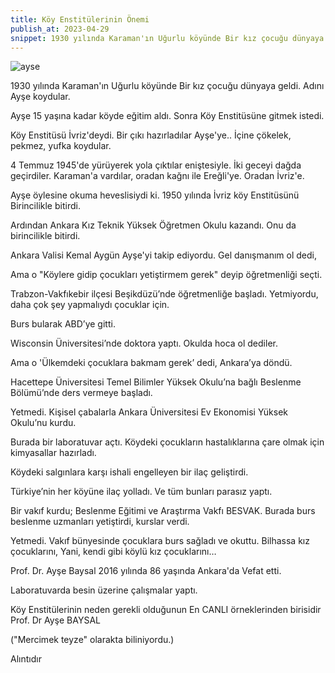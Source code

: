 ```yaml
---
title: Köy Enstitülerinin Önemi
publish_at: 2023-04-29
snippet: 1930 yılında Karaman'ın Uğurlu köyünde Bir kız çocuğu dünyaya geldi.
---
```


<img src=/aysebaysal.jpeg
alt= ayse baysal><br>

1930 yılında
Karaman'ın
Uğurlu köyünde
Bir kız çocuğu dünyaya geldi.
Adını Ayşe koydular.

Ayşe 15 yaşına kadar köyde eğitim aldı.
Sonra Köy Enstitüsüne gitmek istedi.

Köy Enstitüsü İvriz'deydi.
Bir çıkı hazırladılar Ayşe'ye..
İçine çökelek, pekmez, yufka koydular.

4 Temmuz 1945'de yürüyerek yola çıktılar eniştesiyle.
İki geceyi dağda geçirdiler.
Karaman'a vardılar, oradan kağnı ile Ereğli'ye.
Oradan İvriz'e.

Ayşe öylesine okuma heveslisiydi ki.
1950 yılında
İvriz köy Enstitüsünü
Birincilikle bitirdi.

Ardından
Ankara Kız Teknik Yüksek Öğretmen Okulu kazandı.
Onu da birincilikle bitirdi.

Ankara Valisi Kemal Aygün
Ayşe'yi takip ediyordu.
Gel danışmanım ol dedi,

Ama o
"Köylere gidip çocukları yetiştirmem gerek"
deyip öğretmenliği seçti.

Trabzon-Vakfıkebir ilçesi
Beşikdüzü’nde öğretmenliğe başladı.
Yetmiyordu, daha çok şey yapmalıydı çocuklar için.

Burs bularak ABD’ye gitti.

Wisconsin Üniversitesi’nde doktora yaptı.
Okulda hoca ol dediler.

Ama o
'Ülkemdeki çocuklara bakmam gerek’ dedi,
Ankara’ya döndü.

Hacettepe Üniversitesi
Temel Bilimler Yüksek Okulu’na bağlı
Beslenme Bölümü’nde ders vermeye başladı.

Yetmedi.
Kişisel çabalarla
Ankara Üniversitesi Ev Ekonomisi Yüksek Okulu’nu kurdu.

Burada bir laboratuvar açtı.
Köydeki çocukların hastalıklarına çare olmak için kimyasallar hazırladı.

Köydeki salgınlara karşı ishali engelleyen bir ilaç geliştirdi.

Türkiye’nin her köyüne ilaç yolladı.
Ve tüm bunları parasız yaptı.

Bir vakıf kurdu;
Beslenme Eğitimi ve Araştırma Vakfı
BESVAK.
Burada burs beslenme uzmanları yetiştirdi, kurslar verdi.

Yetmedi.
Vakıf bünyesinde çocuklara burs sağladı ve okuttu.
Bilhassa kız çocuklarını,
Yani, kendi gibi köylü kız çocuklarını…

Prof. Dr. Ayşe Baysal
2016 yılında
86 yaşında
Ankara'da
Vefat etti.

Laboratuvarda besin üzerine çalışmalar yaptı.

Köy Enstitülerinin neden gerekli olduğunun
En CANLI örneklerinden birisidir Prof. Dr Ayşe BAYSAL

("Mercimek teyze" olarakta biliniyordu.)

Alıntıdır
